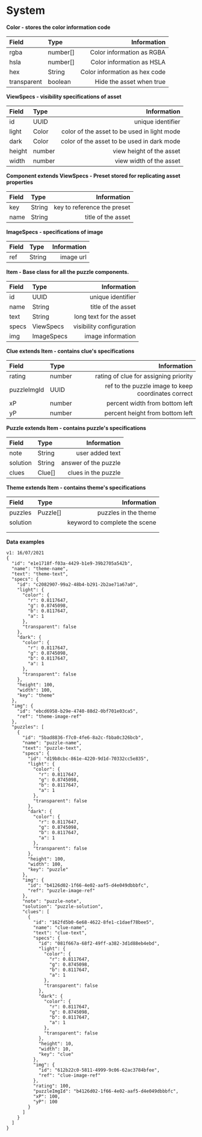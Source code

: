 # System

**Color - stores the color information code**

| Field | Type | Information |
| :--- | :--- | ---: |
| rgba | number\[\] | Color information as RGBA |
| hsla | number\[\] | Color information as HSLA |
| hex | String | Color information as hex code |
| transparent | boolean | Hide the asset when true |

**ViewSpecs - visibility specifications of asset**

| Field | Type | Information |
| :--- | :--- | ---: |
| id | UUID | unique identifier |
| light | Color | color of the asset to be used in light mode |
| dark | Color | color of the asset to be used in dark mode |
| height | number | view height of the asset |
| width | number | view width of the asset |

**Component extends ViewSpecs - Preset stored for replicating asset properties**

| Field | Type | Information |
| :--- | :--- | ---: |
| key | String | key to reference the preset |
| name | String | title of the asset |

**ImageSpecs - specifications of image**

| Field | Type | Information |
| :--- | :--- | ---: |
| ref | String | image url |

**Item - Base class for all the puzzle components.**

| Field | Type | Information |
| :--- | :--- | ---: |
| id | UUID | unique identifier |
| name | String | title of the asset |
| text | String | long text for the asset |
| specs | ViewSpecs | visibility configuration |
| img | ImageSpecs | image information |

**Clue extends Item - contains clue's specifications**

| Field | Type | Information |
| :--- | :--- | ---: |
| rating | number | rating of clue for assigning priority |
| puzzleImgId | UUID | ref to the puzzle image to keep coordinates correct |
| xP | number | percent width from bottom left |
| yP | number | percent height from bottom left |

**Puzzle extends Item - contains puzzle's specifications**

| Field | Type | Information |
| :--- | :--- | ---: |
| note | String | user added text |
| solution | String | answer of the puzzle |
| clues | Clue\[\] | clues in the puzzle |

**Theme extends Item - contains theme's specifications**

| Field | Type | Information |
| :--- | :--- | ---: |
| puzzles | Puzzle\[\] | puzzles in the theme |
| solution |  | keyword to complete the scene |
|  |  |  |
|  |  |  |

**Data** **examples**

```text
v1: 16/07/2021
{
  "id": "e1e1718f-f03a-4429-b1e9-39b2705a542b",
  "name": "theme-name",
  "text": "theme-text",
  "specs": {
    "id": "c2082907-99a2-48b4-b291-2b2ae71a67a0",
    "light": {
      "color": {
        "r": 0.8117647,
        "g": 0.8745098,
        "b": 0.8117647,
        "a": 1
      },
      "transparent": false
    },
    "dark": {
      "color": {
        "r": 0.8117647,
        "g": 0.8745098,
        "b": 0.8117647,
        "a": 1
      },
      "transparent": false
    },
    "height": 100,
    "width": 100,
    "key": "theme"
  },
  "img": {
    "id": "ebcd6958-b29e-4740-88d2-0bf701e03ca5",
    "ref": "theme-image-ref"
  },
  "puzzles": [
    {
      "id": "5bad8836-f7c0-4fe6-8a2c-fbba0c326bcb",
      "name": "puzzle-name",
      "text": "puzzle-text",
      "specs": {
        "id": "d19b8cbc-861e-4220-9d1d-70332cc5e835",
        "light": {
          "color": {
            "r": 0.8117647,
            "g": 0.8745098,
            "b": 0.8117647,
            "a": 1
          },
          "transparent": false
        },
        "dark": {
          "color": {
            "r": 0.8117647,
            "g": 0.8745098,
            "b": 0.8117647,
            "a": 1
          },
          "transparent": false
        },
        "height": 100,
        "width": 100,
        "key": "puzzle"
      },
      "img": {
        "id": "b4126d02-1f66-4e02-aaf5-d4e049dbbbfc",
        "ref": "puzzle-image-ref"
      },
      "note": "puzzle-note",
      "solution": "puzzle-solution",
      "clues": [
        {
          "id": "162fd5b0-6e68-4622-8fe1-c1daef78bee5",
          "name": "clue-name",
          "text": "clue-text",
          "specs": {
            "id": "081f667a-68f2-49ff-a382-3d1d88eb4ebd",
            "light": {
              "color": {
                "r": 0.8117647,
                "g": 0.8745098,
                "b": 0.8117647,
                "a": 1
              },
              "transparent": false
            },
            "dark": {
              "color": {
                "r": 0.8117647,
                "g": 0.8745098,
                "b": 0.8117647,
                "a": 1
              },
              "transparent": false
            },
            "height": 10,
            "width": 10,
            "key": "clue"
          },
          "img": {
            "id": "612b22c0-5811-4999-9c06-62ac3784bfee",
            "ref": "clue-image-ref"
          },
          "rating": 100,
          "puzzleImgId": "b4126d02-1f66-4e02-aaf5-d4e049dbbbfc",
          "xP": 100,
          "yP": 100
        }
      ]
    }
  ]
}
```

